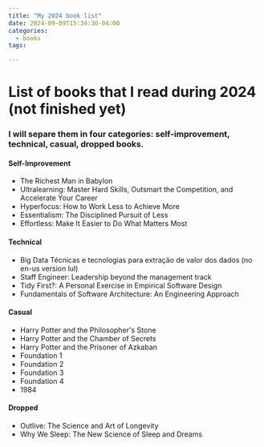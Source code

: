 ```yaml
---
title: "My 2024 book list"
date: 2024-09-09T15:34:30-04:00
categories: 
  - books
tags:

---
```

# List of books that I read during 2024 (not finished yet)

### I will separe them in four categories: self-improvement, technical, casual, dropped books.

#### Self-Improvement

- The Richest Man in Babylon
- Ultralearning: Master Hard Skills, Outsmart the Competition, and Accelerate Your Career
- Hyperfocus: How to Work Less to Achieve More
- Essentialism: The Disciplined Pursuit of Less
- Effortless: Make It Easier to Do What Matters Most 

#### Technical

- Big Data Técnicas e tecnologias para extração de valor dos dados (no en-us version lul)
- Staff Engineer: Leadership beyond the management track
- Tidy First?: A Personal Exercise in Empirical Software Design
- Fundamentals of Software Architecture: An Engineering Approach

#### Casual

- Harry Potter and the Philosopher's Stone 
- Harry Potter and the Chamber of Secrets
- Harry Potter and the Prisoner of Azkaban
- Foundation 1
- Foundation 2
- Foundation 3
- Foundation 4
- 1984 

#### Dropped

- Outlive: The Science and Art of Longevity
- Why We Sleep: The New Science of Sleep and Dreams